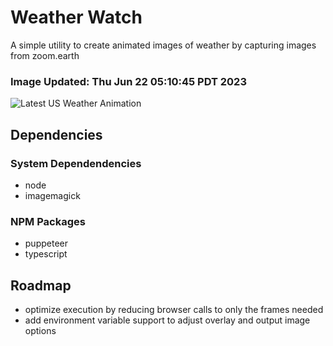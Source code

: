 # Weather Watch

A simple utility to create animated images of weather by capturing images from zoom.earth

### Image Updated: Thu Jun 22 05:10:45 PDT 2023

![Latest US Weather Animation](animations/2023-06-22.webp)

## Dependencies
### System Dependendencies
* node
* imagemagick
### NPM Packages
* puppeteer
* typescript

## Roadmap
* optimize execution by reducing browser calls to only the frames needed
* add environment variable support to adjust overlay and output image options
